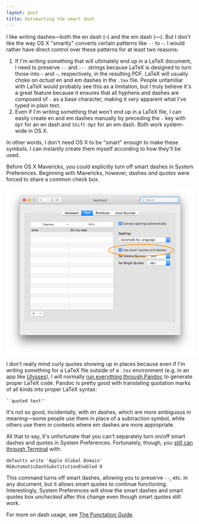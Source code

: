 ```yaml
---
layout: post
title: Outsmarting the smart dash
---
```


I like writing dashes—both the en dash (–) and the em dash (—). But I don't like the way OS X "smartly" converts certain patterns like `--` to `–`. I would rather have direct control over these patterns for at least two reasons:

1. If I'm writing something that will ultimately end up in a LaTeX document, I need to preserve `--` and `---` strings because LaTeX is designed to turn those into `–` and `—`, respectively, in the resulting PDF. LaTeX will usually choke on *actual* en and em dashes in the `.tex` file. People unfamiliar with LaTeX would probably see this as a limitation, but I truly believe it's a great feature because it ensures that all hyphens and dashes are composed of `-` as a base character, making it *very* apparent what I've typed in plain text.
2. Even if I'm writing something that won't end up in a LaTeX file, I can easily create en and em dashes manually by preceding the `-` key with `Opt` for an en dash and `Shift-Opt` for an em dash. Both work system-wide in OS X. 

In other words, I don't need OS X to be "smart" enough to make these symbols. I can instantly create them myself according to how they'll be used.

Before OS X Mavericks, you could explicitly turn off smart dashes in System Preferences. Beginning with Mavericks, however, dashes *and quotes* were forced to share a common check box.

![](img/keyboard-pref-pe.png)

I don't really mind curly quotes showing up in places because even if I'm writing something for a LaTeX file outside of a `.tex` environment (e.g. in an app like [Ulysses](http://www.ulyssesapp.com)), I will normally [run everything through Pandoc](http://www.practicallyefficient.com/2016/03/15/markdown-pandoc-latex.html) to generate proper LaTeX code. Pandoc is pretty good with translating quotation marks of all kinds into proper LaTeX syntax:

    ``quoted text''

It's not so good, incidentally, with en dashes, which are more ambiguous in meaning—some people use them in place of a subtraction symbol, while others use them in contexts where em dashes are more appropriate.

All that to say, it's unfortunate that you can't separately turn on/off smart dashes and quotes in System Preferences. Fortunately, though, you [still can through Terminal](http://superuser.com/questions/555628/how-to-stop-mac-to-convert-typing-double-dash-to-emdash) with:

	defaults write 'Apple Global Domain' NSAutomaticDashSubstitutionEnabled 0

This command turns off smart dashes, allowing you to preserve `--`, etc. in any document, but it allows smart quotes to continue functioning. Interestingly, System Preferences will show the smart dashes and smart quotes box *unchecked* after this change even though smart quotes still work.

For more on dash usage, see [The Punctation Guide](http://www.thepunctuationguide.com/em-dash.html). 


